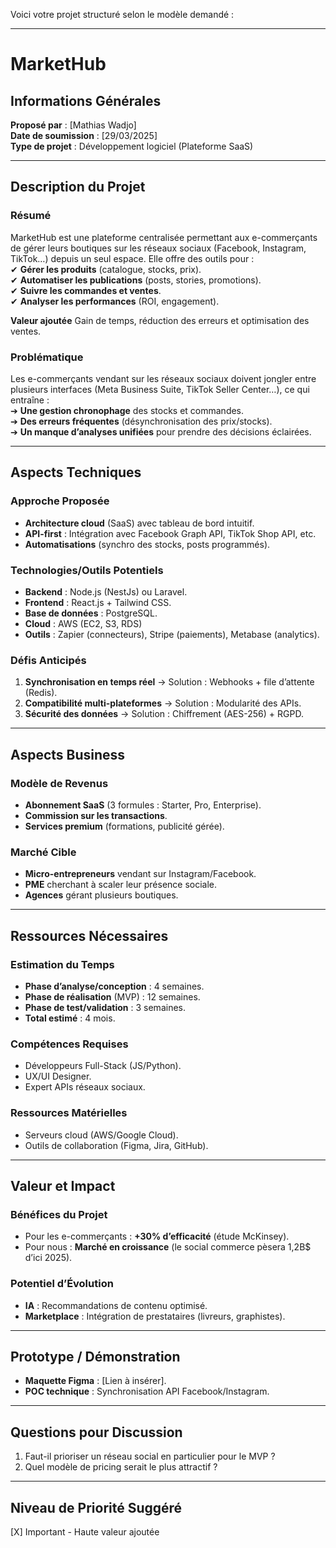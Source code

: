 Voici votre projet structuré selon le modèle demandé :  

---  

# **MarketHub**  

## **Informations Générales**  
**Proposé par** : [Mathias Wadjo]  
**Date de soumission** : [29/03/2025]  
**Type de projet** : Développement logiciel (Plateforme SaaS)  

---  

## **Description du Projet**  
### **Résumé**  
MarketHub est une plateforme centralisée permettant aux e-commerçants de gérer leurs boutiques sur les réseaux sociaux (Facebook, Instagram, TikTok…) depuis un seul espace. Elle offre des outils pour :  
✔ **Gérer les produits** (catalogue, stocks, prix).  
✔ **Automatiser les publications** (posts, stories, promotions).  
✔ **Suivre les commandes et ventes**.  
✔ **Analyser les performances** (ROI, engagement).  

**Valeur ajoutée** 
Gain de temps, réduction des erreurs et optimisation des ventes.  

### **Problématique**  
Les e-commerçants vendant sur les réseaux sociaux doivent jongler entre plusieurs interfaces (Meta Business Suite, TikTok Seller Center…), ce qui entraîne :  
➔ **Une gestion chronophage** des stocks et commandes.  
➔ **Des erreurs fréquentes** (désynchronisation des prix/stocks).  
➔ **Un manque d’analyses unifiées** pour prendre des décisions éclairées.  

---  

## **Aspects Techniques**  
### **Approche Proposée**  
- **Architecture cloud** (SaaS) avec tableau de bord intuitif.  
- **API-first** : Intégration avec Facebook Graph API, TikTok Shop API, etc.  
- **Automatisations** (synchro des stocks, posts programmés).  

### **Technologies/Outils Potentiels**  
- **Backend** : Node.js (NestJs) ou Laravel.  
- **Frontend** : React.js + Tailwind CSS.  
- **Base de données** : PostgreSQL.  
- **Cloud** : AWS (EC2, S3, RDS)
- **Outils** : Zapier (connecteurs), Stripe (paiements), Metabase (analytics).  

### **Défis Anticipés**  
1. **Synchronisation en temps réel** → Solution : Webhooks + file d’attente (Redis).  
2. **Compatibilité multi-plateformes** → Solution : Modularité des APIs.  
3. **Sécurité des données** → Solution : Chiffrement (AES-256) + RGPD.  

---  

## **Aspects Business**  
### **Modèle de Revenus**  
- **Abonnement SaaS** (3 formules : Starter, Pro, Enterprise).  
- **Commission sur les transactions**.  
- **Services premium** (formations, publicité gérée).  

### **Marché Cible**  
- **Micro-entrepreneurs** vendant sur Instagram/Facebook.  
- **PME** cherchant à scaler leur présence sociale.  
- **Agences** gérant plusieurs boutiques.  

---  

## **Ressources Nécessaires**  
### **Estimation du Temps**  
- **Phase d’analyse/conception** : 4 semaines.  
- **Phase de réalisation** (MVP) : 12 semaines.  
- **Phase de test/validation** : 3 semaines.  
- **Total estimé** : 4 mois.  

### **Compétences Requises**  
- Développeurs Full-Stack (JS/Python).  
- UX/UI Designer.  
- Expert APIs réseaux sociaux.  

### **Ressources Matérielles**  
- Serveurs cloud (AWS/Google Cloud).  
- Outils de collaboration (Figma, Jira, GitHub).  

---  

## **Valeur et Impact**  
### **Bénéfices du Projet**  
- Pour les e-commerçants : **+30% d’efficacité** (étude McKinsey).  
- Pour nous : **Marché en croissance** (le social commerce pèsera 1,2B$ d’ici 2025).  

### **Potentiel d’Évolution**  
- **IA** : Recommandations de contenu optimisé.  
- **Marketplace** : Intégration de prestataires (livreurs, graphistes).  

---  

## **Prototype / Démonstration**  
- **Maquette Figma** : [Lien à insérer].  
- **POC technique** : Synchronisation API Facebook/Instagram.  

---  

## **Questions pour Discussion**  
1. Faut-il prioriser un réseau social en particulier pour le MVP ?  
2. Quel modèle de pricing serait le plus attractif ?  

---  

## **Niveau de Priorité Suggéré**  
[X] Important - Haute valeur ajoutée  